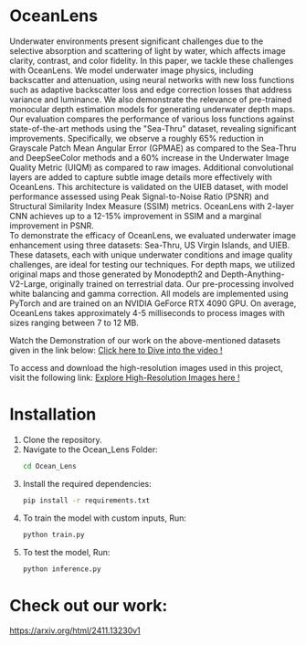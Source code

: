# OceanLens 

Underwater environments present significant challenges due to the selective absorption and scattering of light by water, which affects image clarity, contrast, and color fidelity. In this paper, we tackle these challenges with OceanLens. We model underwater image physics, including backscatter and attenuation, using neural networks with new loss functions such as adaptive backscatter loss and edge correction losses that address variance and luminance. We also demonstrate the relevance of pre-trained monocular depth estimation models for generating underwater depth maps. Our evaluation compares the performance of various loss functions against state-of-the-art methods using the "Sea-Thru" dataset, revealing significant improvements. Specifically, we observe a roughly 65% reduction in Grayscale Patch Mean Angular Error (GPMAE) as compared to the Sea-Thru and DeepSeeColor methods and a 60% increase in the Underwater Image Quality Metric (UIQM) as compared to raw images. Additional convolutional layers are added to capture subtle image details more effectively with OceanLens. This architecture is validated on the UIEB dataset, with model performance assessed using Peak Signal-to-Noise Ratio (PSNR) and Structural Similarity Index Measure (SSIM) metrics. OceanLens with 2-layer CNN achieves up to a 12-15% improvement in SSIM and a marginal improvement in PSNR.   
To demonstrate the efficacy of OceanLens, we evaluated underwater image enhancement using three datasets: Sea-Thru, US Virgin Islands, and UIEB. These datasets, each with unique underwater conditions and image quality challenges, are ideal for testing our techniques. For depth maps, we utilized original maps and those generated by Monodepth2 and Depth-Anything-V2-Large, originally trained on terrestrial data. Our pre-processing involved white balancing and gamma correction. All models are implemented using PyTorch and are trained on an NVIDIA GeForce RTX 4090 GPU. On average, OceanLens takes approximately 4-5 milliseconds to process images with sizes ranging between 7 to 12 MB.  

Watch the Demonstration of our work on the above-mentioned datasets given in the  link below: [Click here to Dive into the video !](https://drive.google.com/drive/folders/1ekX5J3ZiYKjqTK49yKgqYoCv-ASneabM?usp=sharing)  

To access and download the high-resolution images used in this project, visit the following link: [Explore High-Resolution Images here !](https://drive.google.com/drive/folders/1qQ6tYtNdvts17eMQOew_XH8ubdNWu5ZG)


# Installation
1. Clone the repository.
2. Navigate to the Ocean_Lens Folder:
   ```bash
   cd Ocean_Lens
4. Install the required dependencies:
   ```bash
   pip install -r requirements.txt
5. To train the model with custom inputs, Run:
    ```bash
   python train.py
6. To test the model, Run:
   ```bash
   python inference.py

# Check out our work: 
   https://arxiv.org/html/2411.13230v1

